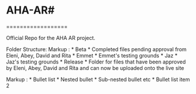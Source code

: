# AHA-AR#

==================

Official Repo for the AHA AR project. 

Folder Structure:
 Markup : * Beta
              * Completed files pending approval from Eleni, Abey, David and Rita
          * Emmet
              * Emmet's testing grounds
          * Jaz
              * Jaz's testing grounds
          * Release
              * Folder for files that have been approved by Eleni, Abey, David and Rita and can now be uploaded onto the live site

Markup : * Bullet list
              * Nested bullet
                  * Sub-nested bullet etc
          * Bullet list item 2
